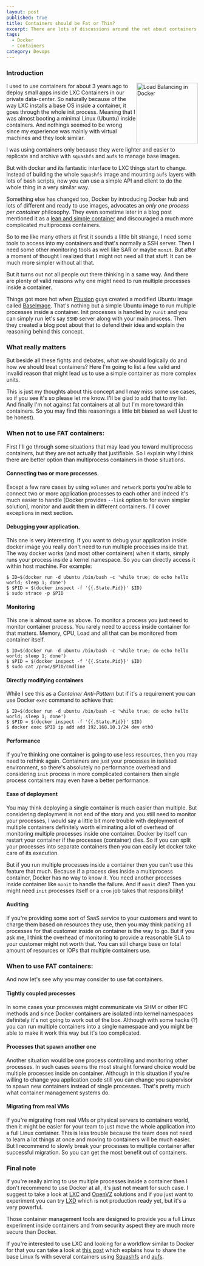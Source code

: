 ```yaml
---
layout: post
published: true
title: Containers should be Fat or Thin?
excerpt: There are lots of discussions around the net about containers to be fat or thin. Some say they meant to be thin and oppositions insist that you need to have some other processes too. What's the way to go?
tags:
  - Docker
  - Containers
category: Devops
---
```


### Introduction

<div style="float: right">
<img src="{{ site.url }}/img/docker-logo.png" width="161" alt="Load Balancing in Docker" title="Load Balancing in Docker" />
</div>

I used to use containers for about 3 years ago to deploy small apps inside LXC Containers in our private data-center. So naturally because of the way LXC installs a base OS inside a container, it goes through the whole init process. Meaning that I was almost booting a minimal Linux (Ubuntu) inside containers. And nothings seemed to be wrong since my experience was mainly with virtual machines and they look similar.

I was using containers only because they were lighter and easier to replicate and archive with `squashfs` and `aufs` to manage base images.

<div style="float: left; width: 320px">
    <ins class="adsbygoogle" style="display:block" data-ad-client="ca-pub-7360583392867579" data-ad-slot="4587256441" data-ad-format="rectangle"></ins> 
    <script> (adsbygoogle = window.adsbygoogle || []).push({}); </script>
</div>

But with docker and its fantastic interface to LXC things start to change. Instead of building the whole `Squashfs` image and mounting `aufs` layers with lots of bash scripts, now you can use a simple API and client to do the whole thing in a very similar way.

Something else has changed too, Docker by introducing Docker hub and lots of different and ready to use images, advocates an *only one process per container* philosophy. They even sometime later in a blog post mentioned it as a [lean and simple container][3] and discouraged a much more complicated multiprocess containers.

So to me like many others at first it sounds a little bit strange, I need some tools to access into my containers and that's normally a SSH server. Then I need some other monitoring tools as well like SAR or maybe `monit`. But after a moment of thought I realized that I might not need all that stuff. It can be much more simpler without all that.

But it turns out not all people out there thinking in a same way. And there are plenty of valid reasons why one might need to run multiple processes inside a container.

Things got more hot when [Phusion][1] guys created a modified Ubuntu image called [BaseImage][2]. That's nothing but a simple Ubuntu image to run multiple processes inside a container. Init processes is handled by `runit` and you can simply run let's say `SSHD` server along with your main process. Then they created a blog post about that to defend their idea and explain the reasoning behind this concept.

### What really matters

But beside all these fights and debates, what we should logically do and how we should treat containers? Here I'm going to list a few valid and invalid reason that might lead us to use a simple container as more complex units.

This is just my thoughts about this concept and I may miss some use cases, so if you see it's so please let me know. I'll be glad to add that to my list. And finally I'm not against fat containers at all but I'm more toward thin containers. So you may find this reasonings a little bit biased as well (Just to be honest).

<div class="ads"> 
    <ins class="adsbygoogle" style="display:block" data-ad-client="ca-pub-7360583392867579" data-ad-slot="4587256441" data-ad-format="horizontal"></ins> 
</div> 
<script> (adsbygoogle = window.adsbygoogle || []).push({}); </script>

### When not to use FAT containers:

First I'll go through some situations that may lead you toward multiprocess containers, but they are not actually that justifiable. So I explain why I think there are better option than multiprocess containers in those situations.

#### **Connecting two or more processes.**

Except a few rare cases by using `volumes` and `network` ports you're able to connect two or more application processes to each other and indeed it's much easier to handle [Docker provides `--link` option to for even simpler solution], monitor and audit them in different containers.  I'll cover exceptions in next section.

#### **Debugging your application.**

This one is very interesting. If you want to debug your application inside docker image you really don't need to run multiple processes inside that. The way docker works (and most other containers) when it starts, simply runs your process inside a kernel namespace. So you can directly access it within host machine. For example:

    $ ID=$(docker run -d ubuntu /bin/bash -c 'while true; do echo hello world; sleep 1; done')
    $ $PID = $(docker inspect -f '{{.State.Pid}}' $ID)
    $ sudo strace -p $PID

#### **Monitoring**

This one is almost same as above. To monitor a process you just need to monitor container process. You rarely need to access inside container for that matters. Memory, CPU, Load and all that can be monitored from container itself.

    $ ID=$(docker run -d ubuntu /bin/bash -c 'while true; do echo hello world; sleep 1; done')
    $ $PID = $(docker inspect -f '{{.State.Pid}}' $ID)
    $ sudo cat /proc/$PID/cmdline

#### **Directly modifying containers**

While I see this as a *Container Anti-Pattern* but if it's a requirement you can use Docker `exec` command to achieve that:

    $ ID=$(docker run -d ubuntu /bin/bash -c 'while true; do echo hello world; sleep 1; done')
    $ $PID = $(docker inspect -f '{{.State.Pid}}' $ID)
    $ docker exec $PID ip add add 192.168.10.1/24 dev eth0
 
#### **Performance**

If you're thinking one container is going to use less resources, then you may need to rethink again. Containers are just your processes in isolated environment, so there's absolutely no performance overhead and considering `init` process in more complicated containers then single process containers may even have a better performance.

#### **Ease of deployment**

<div class="ads"> 
    <ins class="adsbygoogle" style="display:block" data-ad-client="ca-pub-7360583392867579" data-ad-slot="4587256441" data-ad-format="horizontal"></ins> 
</div> 
<script> (adsbygoogle = window.adsbygoogle || []).push({}); </script>

You may think deploying a single container is much easier than multiple. But considering deployment is not end of the story and you still need to monitor your processes, I would say a little bit more trouble with deployment of multiple containers definitely worth eliminating a lot of overhead of monitoring multiple processes inside one container. Docker by itself can restart your container if the processes (container) dies. So if you can split your processes into separate containers then you can easily let docker take care of its execution. 

But if you run multiple processes inside a container then you can't use this feature that much. Because if a process dies inside a multiprocess container, Docker has no way to know it. You need another processes inside container like `monit` to handle the failure. And if `monit` dies? Then you might need `init` processes itself or a `cron` job takes that responsibility!

#### **Auditing**

If you're providing some sort of SaaS service to your customers and want to charge them based on resources they use, then you may think packing all processes for that customer inside on container is the way to go. But if you ask me, I think the overhead of monitoring to provide a reasonable SLA to your customer might not worth that. You can still charge base on total amount of resources or IOPs that multiple containers use.

### When to use FAT containers:

And now let's see why you may consider to use fat containers.

#### **Tightly coupled processes**

In some cases your processes might communicate via SHM or other IPC methods and since Docker containers are isolated into kernel namespaces definitely it's not going to work out of the box. Although with some hacks (?) you can run multiple containers into a single namespace and you might be able to make it work this way but it's too complicated.

#### **Processes that spawn another one**

Another situation would be one process controlling and monitoring other processes. In such cases seems the most straight forward choice would be multiple processes inside on container. Although in this situation if you're willing to change you application code still you can change you supervisor to spawn new containers instead of single processes. That's pretty much what container management systems do.

#### **Migrating from real VMs**

If you're migrating from real VMs or physical servers to containers world, then it might be easier for your team to just move the whole application into a full Linux container. This is less trouble because the team does not need to learn a lot things at once and moving to containers will be much easier. But I recommend to slowly break your processes to multiple container after successful migration. So you can get the most benefit out of containers.

<div class="ads"> 
    <ins class="adsbygoogle" style="display:block" data-ad-client="ca-pub-7360583392867579" data-ad-slot="4587256441" data-ad-format="horizontal"></ins> 
</div> 
<script> (adsbygoogle = window.adsbygoogle || []).push({}); </script>

### Final note

If you're really aiming to use multiple processes inside a container then  I don't recommend to use Docker at all, it's just not meant for such case. I suggest to take a look at [LXC][5] and [OpenVZ][6] solutions and if you just want to experiment you can try [LXD][7] which is not production ready yet, but it's a very powerful. 

Those container management tools are designed to provide you a full Linux experiment inside containers and from security aspect they are much more secure than Docker.

If you're interested to use LXC and looking for a workflow similar to Docker for that you can take a look at [this post][8] which explains how to share the base Linux fs with several containers using [Squashfs][8] and [aufs][9].

[1]: https://github.com/phusion
[2]: https://github.com/phusion/baseimage-docker
[3]: https://jpetazzo.github.io/2014/06/23/docker-ssh-considered-evil/
[4]: https://blog.phusion.nl/2015/01/20/baseimage-docker-fat-containers-treating-containers-vms/
[5]: https://linuxcontainers.org/lxc/introduction/
[6]: https://openvz.org/Main_Page
[7]: https://linuxcontainers.org/lxd/introduction/
[8]: http://en.wikipedia.org/wiki/SquashFS
[9]: http://en.wikipedia.org/wiki/Aufs
